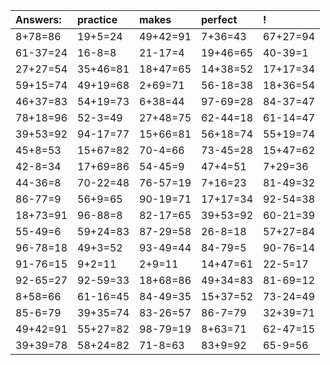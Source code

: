| Answers: | practice | makes | perfect | ! |
| :--- | :--- | :--- | :--- | :--- |
| 8+78=86 | 19+5=24 | 49+42=91 | 7+36=43 | 67+27=94 | 
| 61-37=24 | 16-8=8 | 21-17=4 | 19+46=65 | 40-39=1 | 
| 27+27=54 | 35+46=81 | 18+47=65 | 14+38=52 | 17+17=34 | 
| 59+15=74 | 49+19=68 | 2+69=71 | 56-18=38 | 18+36=54 | 
| 46+37=83 | 54+19=73 | 6+38=44 | 97-69=28 | 84-37=47 | 
| 78+18=96 | 52-3=49 | 27+48=75 | 62-44=18 | 61-14=47 | 
| 39+53=92 | 94-17=77 | 15+66=81 | 56+18=74 | 55+19=74 | 
| 45+8=53 | 15+67=82 | 70-4=66 | 73-45=28 | 15+47=62 | 
| 42-8=34 | 17+69=86 | 54-45=9 | 47+4=51 | 7+29=36 | 
| 44-36=8 | 70-22=48 | 76-57=19 | 7+16=23 | 81-49=32 | 
| 86-77=9 | 56+9=65 | 90-19=71 | 17+17=34 | 92-54=38 | 
| 18+73=91 | 96-88=8 | 82-17=65 | 39+53=92 | 60-21=39 | 
| 55-49=6 | 59+24=83 | 87-29=58 | 26-8=18 | 57+27=84 | 
| 96-78=18 | 49+3=52 | 93-49=44 | 84-79=5 | 90-76=14 | 
| 91-76=15 | 9+2=11 | 2+9=11 | 14+47=61 | 22-5=17 | 
| 92-65=27 | 92-59=33 | 18+68=86 | 49+34=83 | 81-69=12 | 
| 8+58=66 | 61-16=45 | 84-49=35 | 15+37=52 | 73-24=49 | 
| 85-6=79 | 39+35=74 | 83-26=57 | 86-7=79 | 32+39=71 | 
| 49+42=91 | 55+27=82 | 98-79=19 | 8+63=71 | 62-47=15 | 
| 39+39=78 | 58+24=82 | 71-8=63 | 83+9=92 | 65-9=56 | 
